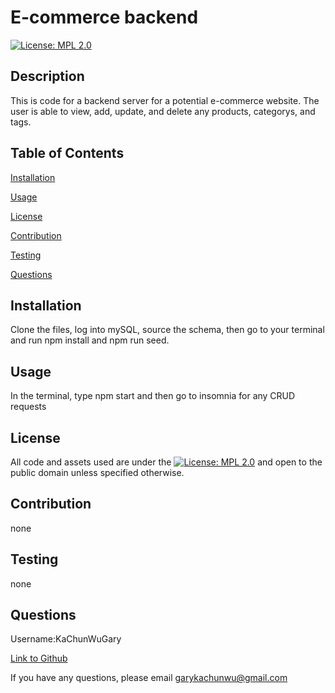 # E-commerce backend 
          
[![License: MPL 2.0](https://img.shields.io/badge/License-MPL_2.0-brightgreen.svg)](https://opensource.org/licenses/MPL-2.0)
          
## Description
This is code for a backend server for a potential e-commerce website. The user is able to view, add, update, and delete any products, categorys, and tags.  
          
## Table of Contents
          
[Installation](#l_installation)
          
[Usage](#l_usage)
          
[License](#l_license)
          
[Contribution](#l_contribution)
          
[Testing](#l_testing)
          
[Questions](#l_questions)
          
## Installation <a id='l_installation'></a>
Clone the files, log into mySQL, source the schema, then go to your terminal and run npm install and npm run seed.
          
## Usage <a id='l_usage'></a>
In the terminal, type npm start and then go to insomnia for any CRUD requests
          
## License <a id='l_license'></a>
          
All code and assets used are under the [![License: MPL 2.0](https://img.shields.io/badge/License-MPL_2.0-brightgreen.svg)](https://opensource.org/licenses/MPL-2.0) and open to the public domain unless specified otherwise.
          
## Contribution <a id='l_contribution'></a>
none
          
## Testing <a id='l_testing'></a>
none
          
## Questions <a id='l_questions'></a>
          
Username:KaChunWuGary
          
[Link to Github](https://github.com/KaChunWuGary)
          
If you have any questions, please email garykachunwu@gmail.com
          
          